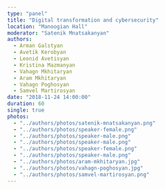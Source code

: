 ```yaml
---
type: "panel"
title: "Digital transformation and cybersecurity"
location: "Manoogian Hall"
moderator: "Satenik Mnatsakanyan"
authors:
  - Arman Galstyan
  - Avetik Kerobyan
  - Leonid Avetisyan
  - Kristina Mazmanyan
  - Vahagn Mkhitaryan
  - Aram Mkhitaryan
  - Vahagn Poghosyan
  - Samvel Martirosyan
date: "2018-11-24 14:00:00"
duration: 60
single: true
photos:
  - "../authors/photos/satenik-mnatsakanyan.png"
  - "../authors/photos/speaker-female.png"
  - "../authors/photos/speaker-male.png"
  - "../authors/photos/speaker-male.png"
  - "../authors/photos/speaker-female.png"
  - "../authors/photos/speaker-male.png"
  - "../authors/photos/aram-mkhitaryan.jpg"
  - "../authors/photos/vahagn-poghosyan.jpg"
  - "../authors/photos/samvel-martirosyan.png"
---
```

